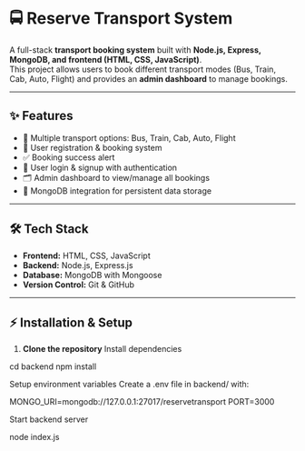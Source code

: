 # 🚍 Reserve Transport System

A full-stack **transport booking system** built with **Node.js, Express, MongoDB, and frontend (HTML, CSS, JavaScript)**.  
This project allows users to book different transport modes (Bus, Train, Cab, Auto, Flight) and provides an **admin dashboard** to manage bookings.

---

## ✨ Features
- 🚌 Multiple transport options: Bus, Train, Cab, Auto, Flight  
- 📝 User registration & booking system  
- ✅ Booking success alert  
- 🔑 User login & signup with authentication  
- 🗂️ Admin dashboard to view/manage all bookings  
- 💾 MongoDB integration for persistent data storage  

---

## 🛠️ Tech Stack
- **Frontend:** HTML, CSS, JavaScript  
- **Backend:** Node.js, Express.js  
- **Database:** MongoDB with Mongoose  
- **Version Control:** Git & GitHub  

---

## ⚡ Installation & Setup

1. **Clone the repository**
  Install dependencies

cd backend
npm install


Setup environment variables
Create a .env file in backend/ with:

MONGO_URI=mongodb://127.0.0.1:27017/reservetransport
PORT=3000


Start backend server

node index.js
